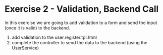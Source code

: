 Exercise 2 - Validation, Backend Call
=============
In this exercise we are going to add validation to a form and send the input (once it is valid) to the backend.

1. add validation to the user.register.tpl.html
2. complete the controller to send the data to the backend (using the UserService)